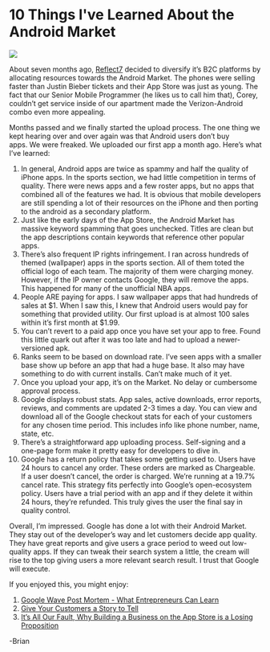 <!--
id: 1126039921
link: http://loudjet.com/a/10-things-ive-learned-about-the-android-market
slug: 10-things-ive-learned-about-the-android-market
date: Wed Sep 15 2010 06:24:00 GMT-0500 (CDT)
publish: 2010-09-015
tags: Android Market, Android, App Return Policy, Open ecosystem, Android Market Spam, Android Market Search
-->


10 Things I've Learned About the Android Market
===============================================

![](http://media.tumblr.com/tumblr_l8sd0vYX7c1qzbc4f.jpg)

About seven months ago, [Reflect7](http://reflect7.com) decided to
diversify it’s B2C platforms by allocating resources towards the Android
Market. The phones were selling faster than Justin Bieber tickets and
their App Store was just as young. The fact that our Senior Mobile
Programmer (he likes us to call him that), Corey, couldn’t get service
inside of our apartment made the Verizon-Android combo even more
appealing.

Months passed and we finally started the upload process. The one thing
we kept hearing over and over again was that Android users don’t buy
apps. We were freaked. We uploaded our first app a month ago. Here’s
what I’ve learned:

1.  In general, Android apps are twice as spammy and half the quality of
    iPhone apps. In the sports section, we had little competition in
    terms of quality. There were news apps and a few roster apps, but no
    apps that combined all of the features we had. It is obvious that
    mobile developers are still spending a lot of their resources on the
    iPhone and then porting to the android as a secondary platform.
2.  Just like the early days of the App Store, the Android Market has
    massive keyword spamming that goes unchecked. Titles are clean but
    the app descriptions contain keywords that reference other popular
    apps.
3.  There’s also frequent IP rights infringement. I ran across hundreds
    of themed (wallpaper) apps in the sports section. All of them toted
    the official logo of each team. The majority of them were charging
    money. However, if the IP owner contacts Google, they will remove
    the apps. This happened for many of the unofficial NBA apps.
4.  People ARE paying for apps. I saw wallpaper apps that had hundreds
    of sales at \$1. When I saw this, I knew that Android users would
    pay for something that provided utility. Our first upload is at
    almost 100 sales within it’s first month at \$1.99.
5.  You can’t revert to a paid app once you have set your app to free.
    Found this little quark out after it was too late and had to upload
    a newer-versioned apk.
6.  Ranks seem to be based on download rate. I’ve seen apps with a
    smaller base show up before an app that had a huge base. It also may
    have something to do with current installs. Can’t make much of it
    yet.
7.  Once you upload your app, it’s on the Market. No delay or cumbersome
    approval process.
8.  Google displays robust stats. App sales, active downloads, error
    reports, reviews, and comments are updated 2-3 times a day. You can
    view and download all of the Google checkout stats for each of your
    customers for any chosen time period. This includes info like phone
    number, name, state, etc.
9.  There’s a straightforward app uploading process. Self-signing and a
    one-page form make it pretty easy for developers to dive in.
10. Google has a return policy that takes some getting used to. Users
    have 24 hours to cancel any order. These orders are marked as
    Chargeable. If a user doesn’t cancel, the order is charged. We’re
    running at a 19.7% cancel rate. This strategy fits perfectly into
    Google’s open-ecosystem policy. Users have a trial period with an
    app and if they delete it within 24 hours, they’re refunded. This
    truly gives the user the final say in quality control.

Overall, I’m impressed. Google has done a lot with their Android Market.
They stay out of the developer’s way and let customers decide app
quality. They have great reports and give users a grace period to weed
out low-quality apps. If they can tweak their search system a little,
the cream will rise to the top giving users a more relevant search
result. I trust that Google will execute.

If you enjoyed this, you might enjoy:

1.  [Google Wave Post Mortem - What Entrepreneurs Can
    Learn](http://loudjet.com/a/google-wave-post-mortem-what-entrepreneurs-can-learn)
2.  [Give Your Customers a Story to
    Tell](http://loudjet.com/a/give-your-customers-a-story-to-tell)
3.  [It’s All Our Fault, Why Building a Business on the App Store is a
    Losing
    Proposition](http://loudjet.com/a/its-all-our-fault-why-building-a-business-on-the)

-Brian

